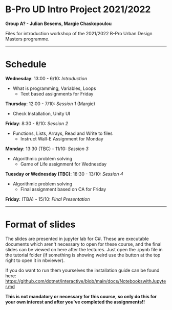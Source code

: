 # B-Pro UD Intro Project 2021/2022
__Group A? - Julian Besems, Margie Chaskopoulou__

Files for introduction workshop of the 2021/2022 B-Pro Urban Design Masters programme.

----
# Schedule
__Wednesday__: 13:00 - 6/10: _Introduction_
- What is programming, Variables, Loops
    - Text based assignments for Friday

__Thursday__: 12:00 - 7/10: _Session 1_ (Margie)
- Check Installation, Unity UI  

__Friday__: 8:30 - 8/10: _Session 2_
- Functions, Lists, Arrays, Read and Write to files
    - Instruct Wall-E Assignment for Monday

__Monday__: 13:30 (TBC) - 11/10: _Session 3_
- Algorithmic problem solving
    - Game of Life assignment for Wednesday

__Tuesday or Wednesday (TBC)__: 18:30 - 13/10: _Session 4_
- Algorithmic problem solving
    - Final assignment based on CA for Friday

__Friday__: (TBA) - 15/10: _Final Presentation_

---

# Format of slides
The slides are presented in jupyter lab for C#. These are executable documents which aren't necessary to open for these course, and the final slides can be viewed on here after the lectures. Just open the .ipynb file in the tutorial folder (if something is showing weird use the button at the top right to open it in nbviewer). 

If you do want to run them yourselves the installation guide can be found here:
https://github.com/dotnet/interactive/blob/main/docs/NotebookswithJupyter.md

__This is not mandatory or necessary for this course, so only do this for your own interest and after you've completed the assignments!!__
